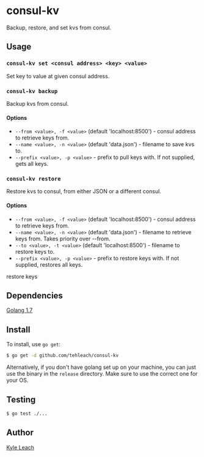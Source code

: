 # consul-kv

Backup, restore, and set kvs from consul.

## Usage

### `consul-kv set <consul address> <key> <value>`

Set key to value at given consul address.

### `consul-kv backup`

Backup kvs from consul.

#### Options

* `--from <value>, -f <value>` (default 'localhost:8500') - consul address to retrieve keys from.
* `--name <value>, -n <value>` (default 'data.json') - filename to save kvs to.
* `--prefix <value>, -p <value>` - prefix to pull keys with. If not supplied, gets all keys.

### `consul-kv restore`

Restore kvs to consul, from either JSON or a different consul.

#### Options

* `--from <value>, -f <value>` (default 'localhost:8500') - consul address to retrieve keys from.
* `--name <value>, -n <value>` (default 'data.json') - filename to retrieve keys from. Takes priority over --from.
* `--to <value>, -t <value>` (default 'localhost:8500') - filename to restore keys to.
* `--prefix <value>, -p <value>` - prefix to restore keys with. If not supplied, restores all keys.

restore keys

## Dependencies

[Golang 1.7](https://golang.org/dl/)

## Install

To install, use `go get`:

```bash
$ go get -d github.com/tehleach/consul-kv
```

Alternatively, if you don't have golang set up on your machine, you can just use the binary in the `release` directory. Make sure to use the correct one for your OS.

## Testing

```bash
$ go test ./...
```

## Author

[Kyle Leach](https://github.com/tehleach)

